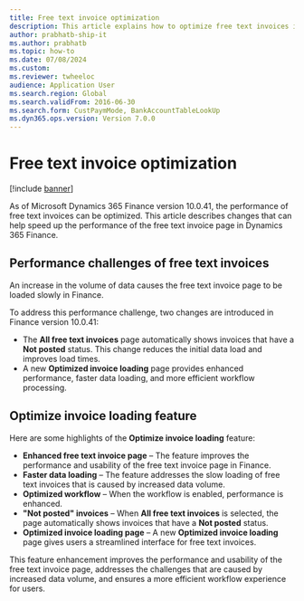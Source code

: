```yaml
--- 
title: Free text invoice optimization
description: This article explains how to optimize free text invoices in Microsoft Dynamics 365 Finance.
author: prabhatb-ship-it
ms.author: prabhatb
ms.topic: how-to
ms.date: 07/08/2024
ms.custom:
ms.reviewer: twheeloc
audience: Application User 
ms.search.region: Global
ms.search.validFrom: 2016-06-30
ms.search.form: CustPaymMode, BankAccountTableLookUp
ms.dyn365.ops.version: Version 7.0.0 
---
```


# Free text invoice optimization

[!include [banner](../../includes/banner.md)]

As of Microsoft Dynamics 365 Finance version 10.0.41, the performance of free text invoices can be optimized. This article describes changes that can help speed up the performance of the free text invoice page in Dynamics 365 Finance.

## Performance challenges of free text invoices

An increase in the volume of data causes the free text invoice page to be loaded slowly in Finance.

To address this performance challenge, two changes are introduced in Finance version 10.0.41:

- The **All free text invoices** page automatically shows invoices that have a **Not posted** status. This change reduces the initial data load and improves load times.
- A new **Optimized invoice loading** page provides enhanced performance, faster data loading, and more efficient workflow processing.

## Optimize invoice loading feature

Here are some highlights of the **Optimize invoice loading** feature:

- **Enhanced free text invoice page** – The feature improves the performance and usability of the free text invoice page in Finance.
- **Faster data loading** – The feature addresses the slow loading of free text invoices that is caused by increased data volume.
- **Optimized workflow** – When the workflow is enabled, performance is enhanced.
- **"Not posted" invoices** – When **All free text invoices** is selected, the page automatically shows invoices that have a **Not posted** status.
- **Optimized invoice loading page** – A new **Optimized invoice loading** page gives users a streamlined interface for free text invoices.

This feature enhancement improves the performance and usability of the free text invoice page, addresses the challenges that are caused by increased data volume, and ensures a more efficient workflow experience for users.
